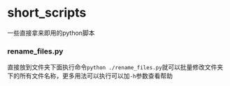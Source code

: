 # short_scripts
一些直接拿来即用的python脚本

### rename_files.py
直接放到文件夹下面执行命令`python ./rename_files.py`就可以批量修改文件夹下的所有文件名称，更多用法可以执行可以加`-h`参数查看帮助
